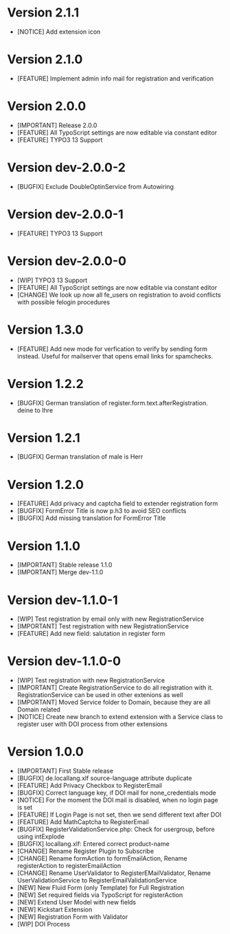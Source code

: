 # Version 2.1.1
- [NOTICE] Add extension icon

# Version 2.1.0
- [FEATURE] Implement admin info mail for registration and verification

# Version 2.0.0
- [IMPORTANT] Release 2.0.0
- [FEATURE] All TypoScript settings are now editable via constant editor
- [FEATURE] TYPO3 13 Support
  
# Version dev-2.0.0-2
- [BUGFIX] Exclude DoubleOptinService from Autowiring

# Version dev-2.0.0-1
- [FEATURE] TYPO3 13 Support

# Version dev-2.0.0-0
- [WIP] TYPO3 13 Support
- [FEATURE] All TypoScript settings are now editable via constant editor
- [CHANGE] We look up now all fe_users on registration to avoid conflicts with possible felogin procedures

# Version 1.3.0
- [FEATURE] Add new mode for verfication to verify by sending form instead. Useful for mailserver that opens email links for spamchecks.

# Version 1.2.2
- [BUGFIX] German translation of register.form.text.afterRegistration. deine to Ihre

# Version 1.2.1
- [BUGFIX] German translation of male is Herr

# Version 1.2.0
- [FEATURE] Add privacy and captcha field to extender registration form
- [BUGFIX] FormError Title is now p.h3 to avoid SEO conflicts
- [BUGFIX] Add missing translation for FormError Title

# Version 1.1.0
- [IMPORTANT] Stable release 1.1.0
- [IMPORTANT] Merge dev-1.1.0

# Version dev-1.1.0-1
- [WIP] Test registration by email only with new RegistrationService
- [IMPORTANT] Test registration with new RegistrationService
- [FEATURE] Add new field: salutation in register form

# Version dev-1.1.0-0
- [WIP] Test registration with new RegistrationService
- [IMPORTANT] Create RegistrationService to do all registration with it. RegistrationService can be used in other extenions as well
- [IMPORTANT] Moved Service folder to Domain, because they are all Domain related
- [NOTICE] Create new branch to extend extension with a Service class to register user with DOI process from other extensions

# Version 1.0.0
- [IMPORTANT] First Stable release
- [BUGFIX] de.locallang.xlf source-language attribute duplicate
- [FEATURE] Add Privacy Checkbox to RegisterEmail
- [BUGFIX] Correct language key, if DOI mail for none_credentials mode
- [NOTICE] For the moment the DOI mail is disabled, when no login page is set
- [FEATURE] If Login Page is not set, then we send different text after DOI
- [FEATURE] Add MathCaptcha to RegisterEmail
- [BUGFIX] RegisterValidationService.php: Check for usergroup, before using intExplode
- [BUGFIX] locallang.xlf: Entered correct product-name
- [CHANGE] Rename Register Plugin to Subscribe
- [CHANGE] Rename formAction to formEmailAction, Rename registerAction to registerEmailAction
- [CHANGE] Rename UserValidator to RegisterEMailValidator, Rename UserValidationService to RegisterEmailValidationService
- [NEW] New Fluid Form (only Template) for Full Registration
- [NEW] Set required fields via TypoScript for registerAction
- [NEW] Extend User Model with new fields
- [NEW] Kickstart Extension
- [NEW] Registration Form with Validator
- [WIP] DOI Process
